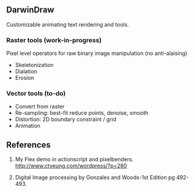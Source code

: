## DarwinDraw 
Customizable animating text rendering and tools.

### Raster tools (work-in-progress)
Pixel level operators for raw binary image manipulation (no anti-alaising)
- Skeletonization
- Dialation
- Erosion

### Vector tools (to-do)
- Convert from raster
- Re-sampling: best-fit reduce points, denoise, smooth
- Distortion: 2D boundary constraint / grid 
- Animation

## References

1. My Flex demo in actionscript and pixelbenders.
   http://www.ctyeung.com/wordpress/?p=280

2. Digital Image processing by Gonzales and Woods-1st Edition pg 492-493.
